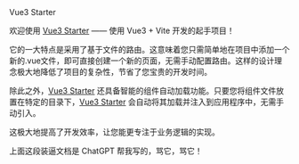 <CommonHeader>
  Vue3 Starter
</CommonHeader>

欢迎使用 [Vue3 Starter](https://github.com/moujinet/vue3-starter) —— 使用 Vue3 + Vite 开发的起手项目！

它的一大特点是采用了基于文件的路由。这意味着您只需简单地在项目中添加一个新的.vue文件，即可直接创建一个新的页面，无需手动配置路由。这样的设计理念极大地降低了项目的复杂性，节省了您宝贵的开发时间。

除此之外，[Vue3 Starter](https://github.com/moujinet/vue3-starter) 还具备智能的组件自动加载功能。只要您将组件文件放置在特定的目录下，[Vue3 Starter](https://github.com/moujinet/vue3-starter) 会自动将其加载并注入到应用程序中，无需手动引入。

这极大地提高了开发效率，让您能更专注于业务逻辑的实现。

<div b="1 dotted" text="center sm highlight" flex="~ row center gap-x-2" p-3 mt-10 rounded-md>
  <div inline-block i-solar-confounded-circle-outline />
  上面这段装逼文档是 ChatGPT 帮我写的，骂它，骂它！
</div>